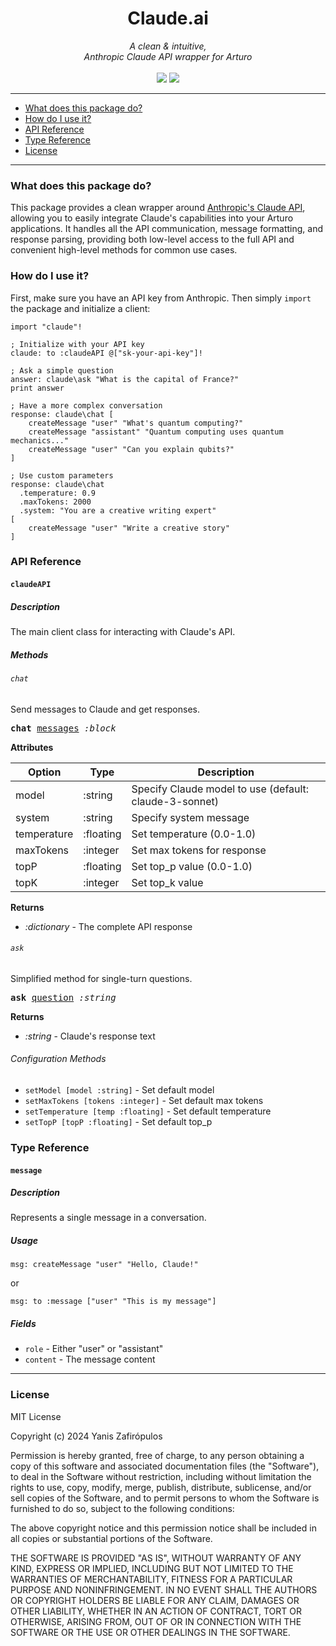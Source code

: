 <h1 align="center">
    Claude.ai
</h1>

<p align="center">
     <i>A clean & intuitive,<br>Anthropic Claude API wrapper for Arturo</i> 
     <br><br>
     <img src="https://img.shields.io/github/license/drkameleon/claude.ai.art?style=for-the-badge">
    <img src="https://img.shields.io/badge/language-Arturo-orange.svg?style=for-the-badge">
</p>


--- 
 
<!--ts-->

* [What does this package do?](#what-does-this-package-do)
* [How do I use it?](#how-do-i-use-it)
* [API Reference](#api-reference)
* [Type Reference](#type-reference)
* [License](#license)   

<!--te-->
 
---

### What does this package do?

This package provides a clean wrapper around [Anthropic's Claude API](https://www.anthropic.com/api), allowing you to easily integrate Claude's capabilities into your Arturo applications. It handles all the API communication, message formatting, and response parsing, providing both low-level access to the full API and convenient high-level methods for common use cases.

### How do I use it?

First, make sure you have an API key from Anthropic. Then simply `import` the package and initialize a client:

```red
import "claude"!

; Initialize with your API key
claude: to :claudeAPI @["sk-your-api-key"]!

; Ask a simple question
answer: claude\ask "What is the capital of France?"
print answer

; Have a more complex conversation
response: claude\chat [
    createMessage "user" "What's quantum computing?"
    createMessage "assistant" "Quantum computing uses quantum mechanics..."
    createMessage "user" "Can you explain qubits?"
]

; Use custom parameters
response: claude\chat
  .temperature: 0.9
  .maxTokens: 2000
  .system: "You are a creative writing expert"
[
    createMessage "user" "Write a creative story"
]
```

### API Reference

#### `claudeAPI`

##### Description

The main client class for interacting with Claude's API.

##### Methods

###### `chat`

Send messages to Claude and get responses.

<pre>
<b>chat</b> <ins>messages</ins> <i>:block</i>
</pre>

**Attributes**

| Option | Type | Description |
|----|----|----|
| model | :string | Specify Claude model to use (default: claude-3-sonnet) |
| system | :string | Specify system message |
| temperature | :floating | Set temperature (0.0-1.0) |
| maxTokens | :integer | Set max tokens for response |
| topP | :floating | Set top_p value (0.0-1.0) |
| topK | :integer | Set top_k value |

**Returns**
- *:dictionary* - The complete API response

###### `ask`

Simplified method for single-turn questions.

<pre>
<b>ask</b> <ins>question</ins> <i>:string</i>
</pre>

**Returns**
- *:string* - Claude's response text

###### Configuration Methods

- `setModel [model :string]` - Set default model
- `setMaxTokens [tokens :integer]` - Set default max tokens
- `setTemperature [temp :floating]` - Set default temperature
- `setTopP [topP :floating]` - Set default top_p

### Type Reference

#### `message`

##### Description

Represents a single message in a conversation.

##### Usage

```red
msg: createMessage "user" "Hello, Claude!"
```

or

```red
msg: to :message ["user" "This is my message"]
```

##### Fields
- `role` - Either "user" or "assistant"
- `content` - The message content

<hr/>

### License

MIT License

Copyright (c) 2024 Yanis Zafirópulos

Permission is hereby granted, free of charge, to any person obtaining a copy
of this software and associated documentation files (the "Software"), to deal
in the Software without restriction, including without limitation the rights
to use, copy, modify, merge, publish, distribute, sublicense, and/or sell
copies of the Software, and to permit persons to whom the Software is
furnished to do so, subject to the following conditions:

The above copyright notice and this permission notice shall be included in all
copies or substantial portions of the Software.

THE SOFTWARE IS PROVIDED "AS IS", WITHOUT WARRANTY OF ANY KIND, EXPRESS OR
IMPLIED, INCLUDING BUT NOT LIMITED TO THE WARRANTIES OF MERCHANTABILITY,
FITNESS FOR A PARTICULAR PURPOSE AND NONINFRINGEMENT. IN NO EVENT SHALL THE
AUTHORS OR COPYRIGHT HOLDERS BE LIABLE FOR ANY CLAIM, DAMAGES OR OTHER
LIABILITY, WHETHER IN AN ACTION OF CONTRACT, TORT OR OTHERWISE, ARISING FROM,
OUT OF OR IN CONNECTION WITH THE SOFTWARE OR THE USE OR OTHER DEALINGS IN THE
SOFTWARE.

